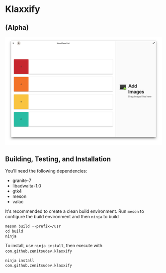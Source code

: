 # Klaxxify
## (Alpha)

![Screenshot](data/screenshot.png?raw=true)

## Building, Testing, and Installation

You'll need the following dependencies:
* granite-7
* libadwaita-1.0
* gtk4
* meson
* valac

It's recommended to create a clean build environment. Run `meson` to configure the build environment and then `ninja` to build

    meson build --prefix=/usr
    cd build
    ninja

To install, use `ninja install`, then execute with `com.github.zenitsudev.klaxxify`

    ninja install
    com.github.zenitsudev.klaxxify
